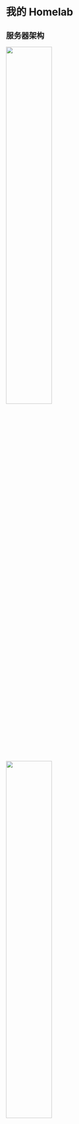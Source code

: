 # 我的 Homelab

## 服务器架构

<img src="_img/my-homelab-2023-02-09.webp" style="width:50%">
<img src="_img/my-homelab-internal-2022-11-06.webp" style="width:50%">

> 听很多人说长期运行的机器用 ECC 内存才稳，不过我暂时没配，做好备份应该顶得住，后面真出问题再考虑吧...

|     机器名称     |                               CPU/GPU                                |   MEM    |     SSD      |     HDD     |                                                                              说明                                                                               |
| :--------------: | :------------------------------------------------------------------: | :------: | :----------: | :---------: | :-------------------------------------------------------------------------------------------------------------------------------------------------------------: |
|  海景房组装 PC   |                 i3-13600kf 125W, 14C20T; RTX4090 24G                 | 16G \* 2 | 2T SSD \* 2  |      -      |                  当前的主力电脑，主要用 [NixOS](https://github.com/ryan4yin/nixos-and-flakes-book) 系统，不过当然也装了 Windows 专门用来打游戏                  |
| Minisforum UM560 |                       AMD R5 5625U, 15W, 6C12T                       | 8G + 16G |   512G SSD   | 4T \* 2 HDD |                                                                        主力节点，低功耗                                                                         |
|  MoreFine S500+  |                       AMD R7 5825U, 15W, 8C16T                       | 32G \* 2 |    1T SSD    |      -      |                                                                        主力设备，低功耗                                                                         |
|   Beelink GTR5   |                      AMD R9 5900HX, 45W, 8C16T                       | 32G \* 2 |    1T SSD    |      -      |                                                                 高性能节点，日常维持低功耗运行                                                                  |
|   Orange Pi 5    | RK 3588S, 8C(A76*4 + A55*4), GPU(4Cores, Mail-G610), NPU(6Tops@int8) |    8G    |   256G SSD   |      -      |                           低功耗 ARM64 主机，买来给 k8s 跑 ARM 负载的。（它的 NPU/GPU 也很强悍，可以拿来跑推理、视频转码、直播推流）                            |
| Orange Pi 5 Plus | RK 3588, 8C(A76*4 + A55*4), GPU(4Cores, Mail-G610), NPU(6Tops@int8)  |   16G    |    1T SSD    |      -      |                                      SoC 比 3588s 的 IO 性能更强，m2 支持 PCIe 3.0x4，双 2.5G 网口，其他外设也全面强化了。                                      |
|    Rock Pi 5A    | RK 3588S, 8C(A76*4 + A55*4), GPU(4Cores, Mail-G610), NPU(6Tops@int8) |    4G    | 128G TF Card |      -      |                                                   配置与 Orange Pi 5 一致，尺寸跟树莓派一致，不过内存只 4G。                                                    |
| OnePlus 5 6G+64G |          Snapdragon 835 (4x2.45 GHz Kryo & 4x1.9 GHz Kryo)           |    6G    |     64G      |      -      | 低功耗 ARM64 手机，装了 [Ubuntu Touch](https://devices.ubuntu-touch.io/device/cheeseburger) 系统当 Linux ARM 服务器用，不过电池长期充电是隐患，还没想好怎么解决 |
|   LicheePi 4A    |            TH1520 RISC-V 64GCV C910\*4@2GHz + 4TOPS@INT8             |    8G    |   8G eMMC    |      -      |                                                    手上性能最强的 RISC-V 开发板，正在用来折腾 NixOS 系统移植                                                    |

## 网络拓扑

当前的网络拓扑以 2.5G 交换机与路由器为中心，路由器负责拨号上网以及 WiFi，而交换机负责连接所有使用有线网络的设备：

```mermaid
graph LR
  WAN[电信宽带 1000M - 光猫桥接]
  edge_router[ZTE AX5400Pro+ - 拨号上网]
  WAN <-- 1GbE/2.5GbE / 拨号上网 --> edge_router

  edge_router <-- WiFi6 --> android1[手机 Realme GT Neo5 240W]
  edge_router <-- WiFi6 --> android_pad1[小米平板 5 Pro]
	edge_router <-- WiFi --> raspberrypi[Raspberry PI 4B]
	edge_router <-- WiFi --> SmartHomeDevices[音箱/插座/灯带/ESPHome等智能家居设备]

  edge_router <-- 2.5GbE --> switch[爱快 IK-S3009MT 8 口 2.5G 交换机]

  switch <-- 2.5GbE --> UM560
	switch <-- 2.5GbE --> PVE-S500Plus
	switch <-- 2.5G --> GTR5

  subgraph PVE-Cluster[Proxmox VE  集群]
    subgraph UM560[Minisforum UM560 - R5 5625U]
      PVE-UM560[集群节点 - PVE-UM560]
    end

    subgraph S500Plus[MoreFine S500+ - R7 5825U]
      PVE-S500Plus[集群节点 - PVE-S500Plus]
    end

    subgraph GTR5[Beelink GTR5 R9 5900HX]
      PVE-GTR5[Proxmox VE 集群 - PVE-GTR5]
    end
  end
  UM560 <-- USB3 --> USB-Storage1[USB 硬盘盒 4T * 2]

	switch <-- 1GbE --> orangepi5[Orange PI 5 - K3s ARM 节点]
  switch <-- 2.5GbE --> RTX4090[海景房主机 - RTX4090]
	switch <-- 1GbE --> backup[铺设到桌面的备用网线 - 用于调试嵌入式设备]

```

## 软件架构

![](_img/ryan-pve-console-2023-05-30.webp "PVE Web 控制台（2023-05-30）")
![](_img/dashy-homepage-2022-11-29.webp "Homelab 面板（2022-11-29）")

> 2024-01-29 更新：2023 年解锁了 NixOS 后我对它是越来越喜欢了，目前正在尝试 All in NixOS，第一步是将所有 VM 尽量都换成 NixOS，第二步考虑把 PVE 也替换掉。
> 另外因为对安全跟加密方面的认识越来越深入，我也在考虑数据全部使用 restic/rclone 加密备份，内网的各种密码全部更新成随机的，使用 pass 存储与多端同步。

- Minisforum UM560
  - OS: Proxmox VE
  - VMs
    - aquamarine: 1C/1G + 6G DISK - host CPU
      - 旁路由，通过 dae 实现网络加速、分流、广告过滤等。
      - 通过我的 Nix 配置 [ryan4yin/nix-config/idols_aquamarine](https://github.com/ryan4yin/nix-config/tree/main/hosts/idols_aquamarine) 声明式管理部署。
    - ruby - 8/16G
      - 运行了各种运维相关组件，比如备份(restic)、监控告警(prometheus+grafana+alertmanager)、日志(loki)等
      - 通过我的 Nix 配置 [ryan4yin/nix-config/idols_ruby](https://github.com/ryan4yin/nix-config/tree/main/hosts/idols_ruby) 声明式管理部署。
    - kana - 4c/8G
      - 运行了我 Homelab 中使用的各种服务，比如 dashy、uptime-kuma、transmission 等
      - 通过我的 Nix 配置 [ryan4yin/nix-config/idols_kana](https://github.com/ryan4yin/nix-config/tree/main/hosts/idols_kana) 声明式管理部署。
      - 已添加或考虑添加的服务：
        - [dashy](https://github.com/lissy93/dashy) HomePage 页
          - 在安装了如此多的自托管服务后，一个用于索引所有服务的 Homepage 就显得非常有必要了
        - [uptime-kuma](https://github.com/louislam/uptime-kuma): 站点可访问性检测
        - [actionsflow](https://github.com/actionsflow/actionsflow): 完全兼容 Github Action 的自托管 workflow 服务
        - [excalidraw](https://github.com/excalidraw/excalidraw): 自托管白板项目
        - 其他使用 SMB 远程挂载的容器（将 SMB 远程文件夹挂载到本机使用）
          - 数据备份与同步: synthing 跟 restic
          - 数据浏览
            - [alist](https://github.com/alist-org/alist): Web 页面，支持文件上传、下载、预览，支持多种协议，还可以接入各种云盘。
          - 影音系统
            - [jellyfin](https://github.com/jellyfin/jellyfin): 影音系统
            - 也在考虑要不要装个 transmission/aria2 用来下载 BT 或 HTTP 文件
          - 直播相关处理工具
            - [DDTV](https://github.com/CHKZL/DDTV)：直播开播自动录制、转码保存
            - [BililiveRecorder](https://github.com/BililiveRecorder/BililiveRecorder): 同上
            - [owncast](https://github.com/owncast/owncast): 自建直播服务器
    - Tailscale Gateway 1C/1G 11G
      - Tailscale 在家里的路由节点，以 `Subnet router` 模式运行，这样就能在任意 tailscale 节点上访问家里的 homelab 跟 NAS 啦~
      - dae 不提供 http/socks5 代理，所以我在这台极其上跑了个 v2ray 提供 http/socks5 代理服务，代理的流量会直接走 defaultGateway 到 NixOS Router 去实现网络加速、分流、广告过滤等。
      - 通过我的 Nix 配置 [ryan4yin/nix-config/homelab_tailscale_gw](https://github.com/ryan4yin/nix-config/tree/main/hosts/homelab_tailscale_gw) 声明式管理部署。
    - Windows Server 2022 2c/8G
      - 硬盘盒 USB 直通到此虚拟机，作为家庭 NAS 系统，通过 SMB 协议对外提供服务
      - 使用 windows server 的原因是，它的 smb 协议速度最快，比开源的 OMV 强很多
    - k3s-main single master 2C/4G 20G
      - 家庭网络，单 master 就够用了，省点性能开销
      - 主要用做控制面集群，用来跑些 istio/karmada 的控制面
    - k3s-data-1 single master 2C/4G 20G
      - 数据面集群 1，跑些常见任务
    - k8s-data-2 single master 2C/4G 20G
      - 数据面集群 2，跑些常见任务
- Beelink GTR5
  - OS: Proxmox VE
  - VMs
    - Home Assistant 6C/2G 20G
      - 干一些自动化的活，比如我到家后自动播放歌曲？？？
      - CPU 给得多是因为跑了 esphome，它编译固件还是要吃点 cpu 的。
    - ubuntu test server \* 3
      - 16C/60G 150G
      - 三台机器分别为 ubuntu 18.04 20.04 跟 22.04，以满足各种程序的编译运行环境要求
      - GTR5 目前主要被我当成实验机用，vscode 连上来跑各种 Linux 系统的开发编译。
    - windows 11 6C/16G + 64G
      - 装一些常用的、NixOS 上兼容性不好的软件，通过 rdp 远程使用，比如企业微信、Windows for Android 等等
    - k3s-data-1 worker node 6C/16G 32G
      - 跑监控、eclipse-che 云 IDE、eBPF 监测工具等
      - 跑各种其他 k8s 实验负载
    - k3s-data-2 worker node 6C/16G 32G
      - 跑各种其他 k8s 实验负载
- MoreFine S500+（它内存不太稳定，最长的记录也只稳定运行了两个多月...）
  - OS: Proxmox VE
  - VMs
    - NixOS test server
      - 用于测试各种 NixOS 配置
    - k3s-data-1 worker node 8C/16G 50G \* 2
      - 跑各种其他 k8s 实验负载
    - k8s-data-2 worker node 8C/16G 50G \* 2
      - 跑各种其他 k8s 实验负载
- OrangePi Pi 5
  - OS: Debian
  - APPs
    - k3s-data-1 arm64 worker node
      - 需要添加污点，容忍该污点即可将任务调度到此节点。
      - 这也是当前 k3s 集群中唯一的 ARM64/NPU 节点，主要用于做一些 ARM 相关的测试

k3s 集群里可以跑这些负载：

- 数据库：etcd/mysql/postgresql/minio/redis
- 可观测性：
  - 监控：vectoriametrics
  - 日志：loki + promtail
- 证书管理：cert-manager
- 集群网咯：cilium
- 服务网格：istio
- 多集群管理：karmada
- 配置部署与同步：argo-cd
- CICD: argo-workflows/tekton
- serverless: keda + dapr + knative + openfunction
  - 这一套方案集成了很多 serverless 的前沿技术，玩一玩能学到很多东西
- 本地镜像仓库: harbor
- 镜像分发：[dragonfly](https://github.com/dragonflyoss/Dragonfly2)
  - 为了省点代理流量，也提升大镜像的拉取速度，有必要给 K3s 安装一个 dragonfly 搞局域网的镜像分发
- 集群安全策略: kyverno
- 等等

局域网有了 x64 架构下 22C44T CPU + 160G RAM 的算力后，已经可以直接在局域网玩一些需要高算力的任务了，比如说：

- 大数据
  - [airbyte](https://github.com/airbytehq/airbyte) 数据管道
  - [alluxio](https://github.com/Alluxio/alluxio) 统一的数据存储接口
  - [Presto](https://github.com/prestodb/presto) SQL 查询引擎，可对接多种数据源
  - [doris](https://github.com/apache/doris) 高性能实时数仓（OLAP 分析型关系数据库）
  - 分布式消息发布与订阅系统
    - [apache pulsar on k8s](https://github.com/apache/pulsar): 对标 kafka，专为高吞吐量、低延迟、快速(或至少表现均匀)的消费者而设计，不适合 RPC
    - [NATS on k8s](https://github.com/nats-io/nats-server): 一个轻量级的云原生消息系统，高性能、低功耗、体积小，跟 redis 一样适合较小的消息。
  - [spark on k8s](https://github.com/GoogleCloudPlatform/spark-on-k8s-operator) 离线数据分析
    - 一篇写得很好的相关文章：[Setting up, Managing & Monitoring Spark on Kubernetes](https://spot.io/blog/setting-up-managing-monitoring-spark-on-kubernetes/)
    - 结合 argocd + argo-workflows 可实现 gitops 的 spark 任务编排
  - [flink on k8s](https://github.com/apache/flink-kubernetes-operator) 实时数据分析
  - [superset](https://github.com/apache/superset) 数据可视化平台
- 区块链
  - 自建区块链集群
- AI 任务，比如 chatglm/stable-diffusion/wispher/...
  - 这个还是得在我 PC 上跑，毕竟有 RTX 4090
  - 缺点是待机功耗贼高，不太适合常驻。

除了上面这些，还可以去 [awesome-selfhosted](https://github.com/awesome-selfhosted/awesome-selfhosted) 跟 [CNCF Landscape](https://landscape.cncf.io/) 翻翻有没有自己感兴趣的项目。

## 来电开机

偶尔家里会断电，如果来电后未自动开机，那家里的 Homelab 就没法远程用了。

上电开机需要主板支持，根据零刻官方文档 [Set Auto Power On of GK Mini](https://www.bee-link.com/cms/support/kldetail?id=82)，有两种方法：

1. 方法一：依次选择 Chipset => "South Cluster Configuration" => "State After G3" => "S0 State"，保存后重启电脑即可。
2. 方法二：依次选择 Boot => "Auto Power On" => "Power on"，保存重启即可。

## 远程开机

来电开机只适合意外断电的情况，不适用于另一个我需要的场景：我的 PC 主机功耗较大，平常不用的时候会关机，有需要的时候我希望能远程开机。

我看有些人会使用「网络唤醒」功能，或者小米智能插座配合「来电开机」功能。不过对我而言，我有个更有意思的解决方案：使用 ESP8266/ESP32C3 控制 reset/poweron 两个引脚的通断 来实现远程开机。

再提供个极简 Web 界面，两个按钮就行，一个 power，一个 reset，肯定会很有意思~

TODO 方案待实施

## 服务器虚拟化

使用的 PVE，相关使用心得参见我的文章 [Proxmox Virtual Environment 使用指南](https://thiscute.world/posts/proxmox-virtual-environment-instruction/)

## NAS 网络存储

详见 [Network Attached Storage](./Network%20Attached%20Storage.md)

## 数据备份与同步

详见 [数据备份与同步](./数据备份与同步.md)

## 远程访问

前面提过了，使用的方案是 [Tailscale VPN](https://github.com/tailscale/tailscale)，它是一个基于 wireguard 的家庭 VPN，安装非常简单，基本傻瓜式操作。

在 Homelab 上跑了一个 [tailscale-gateway](https://tailscale.com/kb/1019/subnets/) 作为 homelab 的入口节点，这样无论在哪，我的 Android、Macbook 等
设备都可以无缝接入 Homelab~

注意 MacOS/Linux 等终端设备需要使用如下命令启动 tailscale，这样才能自动添加 Homelab 相关的路由，而 Android 设备实测会自动添加相关路由规则:

```shell
tailscale up --accept-routes
```

以及，使用如下命令可以检查确认节点是直连（`direct`）还是中继（`DERP relay`），如果显示为中继，说明 NAT 或防火墙规则比较严格，导致难以直连，这会导致延迟明显上升、带宽下降！

```shell
# 查看当前所有节点的状态
tailscale status

# 检测到某个 ip 地址 / hostname 是否直连
tailscale ping <hostname-or-ip>
```

另外安全起见，虽然已经取得了公网 IP，暂时仍未启用任何面向公网的 Web 服务，仅将路由器 NAT 类型设为了「端口受限型」（未改为「全锥型」）。

## 监控告警

目前使用的 node_exporter + Victoria-Metrics，运行在 K3s 中，它的 Operator 提供了 API 可以很方便地采集静态主机的指标，而且配置完全兼容 Prometheus，非常棒~

告警也打算使用 Victoria-Metrics 的 vmalert，但是因为还没搭建完成，所以还没接告警。
或许会将告警发送到 Telegram/Discord/QQ，还没想好发给哪个。

## 功耗测量

> Linux 主机满载功耗测试命令为 `sysbench cpu --threads=16 --time=30 run`，其中 threads 值为 cpu 超线程数。

> 带 GPU 的主机同时使用了前面的 `sysbench cpu` 命令和 pytorch AI 运算，分别跑满 CPU 与 GPU，测得满载功耗。

|               设备名称               | 空载功耗 | 低负载功耗 |         满载功耗         | 电源最大功率 |                 每月用电量                  |
| :----------------------------------: | :------: | :--------: | :----------------------: | :----------: | :-----------------------------------------: |
| 中兴 ZTE AX5400OPro+（双 2.5G 网口） |   10W    |    10W     |           10W            |              | 按低负载功耗算 10W _ 24h _ 30day = 7.2 KWh  |
|  联想拯救者 R9000P RTX3070 2021 款   |   20W    |     -      |           190W           |     300W     | 按低负载功耗算 20W _ 24h _ 30day = 14.4 KWh |
|   Minisforum UM560 (AMD R5 5625U)    |    6W    |    15W     | 45W (CPU 被超频到了 30w) |      -       | 按低负载功耗算 15W _ 24h _ 30day = 10.8 KWh |
|     MoreFine S500+(AMD R7 5825U)     |    6W    |    16W     | 60W (CPU 被超频到了 40W) |              |         低负载功耗跟 UM560 基本一致         |
|     Beelink GTR5 (AMD R9 5900HX)     |    6W    |    35W     |           50W            |              | 按低负载功耗算 35W _ 24h _ 30day = 25.2 KWh |
|        双盘位硬盘盒 + 4T \* 2        |  (休眠)  |    12W     |           12W            |      -       | 按低负载功耗算 12W _ 24h _ 30day = 8.64 KWh |
|        小米 AX1800（已闲置）         |    6W    |     6W     |            6W            |      -       | 按低负载功耗算 6W _ 24h _ 30day = 4.32 KWh  |
|         Raspberry Pi 4B 2GB          |    3W    |     -      |            -             |   5V x 3A    |                      -                      |

如果再乘上深圳这边租房的电价，基本都是 ￥ 1.5/KWh，费用还是有点高的，目前整个 Homelab 一个月用电量大概 60KWh，也就是 90 大洋...这还是我尽量选用了低功耗设备，日常负载也不高，不然就更夸张了...

## 价格与购入时间

主要设备：

|                       设备名称                        |  购入时间  |         购入渠道          |                 价格                  |                                               说明                                               |
| :---------------------------------------------------: | :--------: | :-----------------------: | :-----------------------------------: | :----------------------------------------------------------------------------------------------: |
|                    ~~小米 AX1800~~                    | 2020-07-10 |          拼多多           |                ￥ 265                 |                        最早的 WiFi6 产品，我曾经的主路由，打算寄回老家用                         |
| ~~联想 R9000P 2021 款, 16G RAM + 512G SSD + RTX3070~~ | 2021-06-01 |         京东自营          |                ￥ 9699                |                               用了两年的主力机，打算寄回家给我妹用                               |
|                  Raspberry Pi 4B 2GB                  | 2020-07-11 |      从同事手中购入       |                ￥ 180                 |                           曾经拿来玩过 NAS，目前暂时作为 k3s 节点使用                            |
|         中兴 ZTE AX5400OPro+（双 2.5G 网口）          | 2022-11-02 |         京东自营          |                ￥ 649                 |                                           当前的主路由                                           |
|        Minisforum UM560 准系统 (AMD R5 5625U)         | 2022-11-02 |        京东官方店         |                ￥ 1799                |   当前三台机器中颜值最高的机器，氮化镓充电器也很小巧，不过只有 6C12T，内存最高只支持 16G \* 2    |
|          Beelink GTR5 准系统 (AMD R9 5900HX)          | 2022-11-02 |        京东官方店         |                ￥ 2545                |                   双 2.5G 网口，性能高但是功耗也高些，颜值尚可，不过充电器较大                   |
|         MoreFine S500+ (AMD R7 5825U) 准系统          | 2022-11-19 |        淘宝官方店         |                ￥ 2069                |     就比 UM560 贵 ￥ 270，升级到 8C16T 且功耗不变，缺点是机箱颜值要差些，而且出风口在底部。      |
|              Orange Pi 5 8G + 5V4A 电源               | 2023-02-04 |        淘宝官方店         |          ￥ 749 + 运费 ￥ 8           | 高性能 Pi，买来给 k8s 跑 ARM 负载的（它的 NPU/GPU 也很强悍，可以拿来跑推理、视频转码、直播推流） |
|                   OnePlus 5 6G+64G                    | 2023-02-26 |         闲鱼二手          |                ￥ 290                 |                         二手手机确实挺划算的，比同性能的开发板便宜好多啊                         |
|           爱快 IK-S3009MT 8 口 2.5G 交换机            | 2023-04-11 |           京东            |                ￥ 459                 |                            路由器 2.5G 口不够用，终于还是买了台交换机                            |
|                 Orange Pi 5 Plus 16G                  | 2023-05-21 |        淘宝官方店         |          ￥ 949 + 运费 ￥ 8           |                                  高性能 Pi，IO 比 3588s 强很多                                   |
|                  Rock 5A 4G 带 WiFi                   | 2023-05-21 |        淘宝官方店         | ￥ 498 + WiFi 模块 ￥ 72 + 运费 ￥ 13 |                            之前买的预售优惠券便宜 ￥ 200，终于发货了                             |
|                LicheePi 4A 内测板 8+8G                | 2023-05-05 |        淘宝官方店         |       ￥ 799 - 预售券便宜 ￥ 50       |       目前市面上性能最高的 RISC-V 开发版，性能跟树莓派 4B 差不多，主要用来玩 RISC-V 架构的       |
|               LicheePi 4A 正式板 8+32G                | 2023-07-11 |        淘宝官方店         |       ￥ 799 - 预售券便宜 ￥ 50       |                           跟前面一样，区别是多了个拨码开关修改引导模式                           |
|                      Milk-V Mars                      | 2023-07-25 | Milk-V 官方平台（小鹅通） |                ￥ 369                 |                             目前手上性价比最高的高性能 RISC-V 开发板                             |

> 目前 Minisforum/Beelink 新出的 UM690/UM773/GTR6 等基于第 6 代 AMD CPU 的 mini 主机打折的时候跟我买的上一代基本上一个价，而且还支持了自带 ECC 的 DDR5，还提供 40Gbps 速度的 USB 4.0，此外 6900HX/7773HS 的核显重大升级，性能堪比 GTX1050（桌面主机党狂喜）。还是挺香的，如果我是今年买的话，肯定会在打折的时候买这些新款。只能说时间没碰上了。

内存条与硬盘：

|                        设备名称                        |         购入时间         | 购入渠道 |    价格     |                                                       说明                                                        |
| :----------------------------------------------------: | :----------------------: | :------: | :---------: | :---------------------------------------------------------------------------------------------------------------: |
|               优越者双盘位硬盘盒 Y-3355                |        2020-07-10        |  拼多多  |   ￥ 369    |                                  主要用途：NAS 远程游戏存储、数据备份、影视下载                                   |
|           西数紫盘 4TB SATA 6Gb/s (WD40EZRZ)           |        2020-07-11        | 京东自营 |   ￥ 539    |                                             插硬盘盒里，接在 UM560 上                                             |
|           西数蓝盘 4TB SATA 6Gb/s (WD40EJRX)           |        2020-07-11        | 京东自营 |   ￥ 579    |                                             插硬盘盒里，接在 UM560 上                                             |
|           光威战将 DDR4 16GB 3200 笔记本内存           |        2021-06-08        | 京东自营 | ￥ 439 \* 2 |                       一开始是给 R9000P 用的，现在换到 UM560 上了（2022 年价格: 259 \* 2）                        |
|     ZhiTai SSD - TiPlus5000 512GB (TLC, 长江存储)      |        2022-11-02        | 京东自营 |   ￥ 309    |                    笔记本 Windows 游戏机存储（游戏都 ISCSI 远程存储了，所以本机不需要大空间）                     |
|  Asgard SSD - AN3.0 512G NVMe-M.2/80 (TLC, 长江存储)   |        2022-11-02        | 京东自营 |   ￥ 249    |                       UM560 的存储，2023-02-03 跪了，2/7 完成售后换新，看看这次能撑多久...                        |
|                 金胜维 2242 NVMe 256G                  |        2023-02-07        |   淘宝   |   ￥ 189    |                                                Orange Pi 5 的存储                                                 |
| 京东京造 128G TF 卡（写入 120MB/s, 读取 160MB/s） \* 2 |  2022-11-06, 2023-02-06  | 京东自营 | ￥ 89 \* 2  | 一张是 Raspberry Pi 的存储（这张已经被我不小心压断了...），另一张本来是给 Orange Pi 5 用，后来给换了 SSD 就闲置了 |
| 三星 128G TF 卡 EVO Plus（写入 60MB/s, 读取 130MB/s）  |        2022-12-25        | 京东自营 |    ￥ 72    |                                             目前是给家里监控摄像头用                                              |
| 三星 128G TF 卡 Pro Plus（写入 120MB/s, 读取 160MB/s） |        2023-02-08        | 京东自营 |    ￥ 89    |                                                      闲置中                                                       |
|        光威战将 DDR4 32GB 3200 笔记本内存 \* 2         |        2022-11-07        | 京东自营 | ￥ 579 \* 2 |                                                   GTR5 的内存条                                                   |
|         西数 SSD - WD Blue SN570 1T (TLC) \* 2         | 2022-11-17 与 2022-11-19 | 京东自营 | ￥ 559 \* 2 |                                               GTR5 与 S500+ 的存储                                                |
|               玖合 NB-DDR4-32G-3200 \* 2               |        2022-11-19        | 京东自营 | ￥ 429 \* 2 |                                                  S500+ 的内存条                                                   |

其他小配件：

|                       设备名称                        |  购入时间  | 购入渠道 |    价格    |                             说明                             |
| :---------------------------------------------------: | :--------: | :------: | :--------: | :----------------------------------------------------------: |
|                标康电力监测插座 BK-033                | 2020-07-29 | 京东自营 |   ￥ 41    |                 监测整个 Homelab 的功耗情况                  |
|              斯泰克 USB 网卡 2.5GbE \* 2              | 2022-11-02 | 京东自营 | ￥ 77 \* 2 |          用于拓展 mini 主机与笔记本电脑的 2.5G 网口          |
| 绿巨能 HDMI 视频采集卡（1080P 输出, USB/Type-C 接口） | 2022-11-02 | 京东自营 |   ￥ 79    | 配合 USB Camera APP 将安卓设备当成显示器用，主要用于机器装机 |
|           公牛抗电涌浪涌插座 6 位 GN-H3060            | 2022-11-17 | 京东自营 |   ￥ 89    |                    Homelab 都插这个插座上                    |

以及已经翻车的设备/配件：

|                      设备名称                       |  购入时间  |  翻车时间  | 购入渠道 |  价格  |                                                                                                                                                                          说明                                                                                                                                                                          |
| :-------------------------------------------------: | :--------: | :--------: | :------: | :----: | :----------------------------------------------------------------------------------------------------------------------------------------------------------------------------------------------------------------------------------------------------------------------------------------------------------------------------------------------------: |
|                光威 SSD - 弈 Pro 1T                 | 2021-06-08 | 2022-11-13 | 京东自营 | ￥ 819 |                                                                                之前给 Windows 游戏机用了一年多，然后换到 GTR5 上没跑几天就掉盘了（系统无法启动，显示器报错 `nvme0: Device not ready; aborting reset`），京东售后给办理了 9 折退款（还好没存啥重要数据）                                                                                |
| Asgard SSD - AN3.0 512G NVMe-M.2/80 (TLC, 长江存储) | 2022-11-02 | 2023-02-03 | 京东自营 | ￥ 249 | 买到手后一直是 UM560 的存储。跑了刚三个月就出问题了，进入系统后用 `dmesg` 能看到非常多这类报错 `blk_update_request: critical medium error, dev nvme0n1, sector 951741928 op 0x0:(READ) flags 0x0 phys_seg 1 prio class 0`。京东售后给换了新，但是丢了一些数据，数据不重要，但是需要花些额外的精力重建环境（充分认识到了 SSD 不稳，必须做定时备份！）。 |

最后再列下 Homelab 的主机可选项：

- Mini 主机，主要是 Minisforum、Beelink、MoreFine 三家的 AMD 主机，性价比不错，而且够小巧。除了买全新设备，也可以考虑在闲鱼上收别人的二手主机，更便宜。
  - 优点
    - 小巧便携
    - 移动 CPU，功耗低
  - 缺点
    - 小主机性能差一点，而且 CPU 不能升级、也插不了独立 GPU，没啥 DIY 空间。
    - 如果当作桌面主机用的话，高负载时风扇会有些声音，就跟游戏本一样啦。不过我是当 Homelab 用的，离我比较远，基本听不到风扇声。
- 自组 ITX/MATX 主机：好处就是可以自己 DIY，包括 CPU/主板/机箱在内的所有组件都可按需求更换，如果选用现在很流行的海景房机葙（就是玻璃橱窗机箱），再放上一两个手办，放在桌面上也很养眼。
- 机架服务器：有些朋友玩这个，我以前也接触过，好处就是便宜大碗，缺点是电老虎 + 发热巨大 + 风扇贼吵，我选择放弃。

总的来说，目前 Homelab 三台 mini 主机算上固态内存，花了接近 1W。
跟朋友对比了下，如果花差不多的钱买机架服务器，可以买到这个配置：`48C96T(2696v3 * 2) + 512G(32g * 16) + 9.6T(1.2T * 8)`
配置差别还是有点大的，不过胜在静音 + 低功耗 + 不占空间 + 发热小，对于小租房而言也算是不错的选择。
具体是要机架服务器还是 mini 主机，还是看个人需求吧。

mini 主机领域性价比高的机器，目前主要就是零刻、minisfroum、morefine 这三家，我刚好每家买了一台...

此外一些便宜的工控机其实也可以考虑，不过从我个人角度看，性价比高的工控机的性能都比较弱，性能上来后跟 mini 主机价格也差不多了，所以一般都被用做专门的软路由，目前不太符合我用来跑虚拟机的需求。

## 闲鱼捡垃圾

除了前面我买的全新小主机/ARM 开发板，以及提到的二手机架服务器外，其实还有一类设备也很值得考虑，就是闲鱼上的二手货，比如说：

- 老版本的 NUC/零刻
- 用旧安卓手机当 Linux ARM 服务器，参考 [Andorid Phone as a Linux Server](./android%20phone/README.md)
- 老旧笔记本，这个选项是从苏洋那里了解到的，确实二手笔记本比 NUC 啥的市场存量大很多，价格也很有诱惑力
- 显卡方面也有些 P40/P100 之类的便宜二手服务器显卡。

## 参考

- [Home-Network-Note](https://github.com/soulteary/Home-Network-Note): 苏洋的 Homelab 折腾笔记
- [bradfitz/homelab](https://github.com/bradfitz/homelab)
- [awesome-selfhosted](https://github.com/awesome-selfhosted/awesome-selfhosted)
